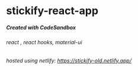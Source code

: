 # stickify-react-app
##### Created with CodeSandbox
###### react , react hooks, material-ui
###### hosted using netlify: https://stickify-old.netlify.app/
